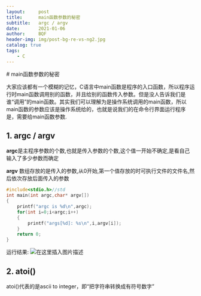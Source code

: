 ```yaml
---
layout:     post
title:      main函数参数的秘密
subtitle:   argc / argv
date:       2021-01-06
author:     BQF
header-img: img/post-bg-re-vs-ng2.jpg
catalog: true
tags:
    - C
---
```




﻿# main函数参数的秘密

大家应该都有一个模糊的记忆，C语言中main函数是程序的入口函数，所以程序运行时main函数调用别的函数，并且给别的函数传入参数。但是没人告诉我们是谁“调用”的main函数。其实我们可以理解为是操作系统调用的main函数，所以main函数的参数应该是操作系统给的，也就是说我们的在命令行界面运行程序是，需要给main函数参数.
## 1. argc / argv
**argc**是主程序参数的个数,也就是传入参数的个数,这个值一开始不确定,是看自己输入了多少参数而确定

**argv** 数组存放的是传入的参数,从0开始,第一个值存放的时可执行文件的文件名,然后依次存放后面传入的参数

```c
#include<stdio.h>//std
int main(int argc,char* argv[])
{
    printf("argc is %d\n",argc);
    for(int i=0;i<argc;i++)
    {
        printf("args[%d]: %s\n",i,argv[i]);
    }
    return 0;
}
```
运行结果:
![在这里插入图片描述](https://img-blog.csdnimg.cn/2021010717333629.png)
## 2. atoi()
atoi()代表的是ascii to integer，即“把字符串转换成有符号数字”
